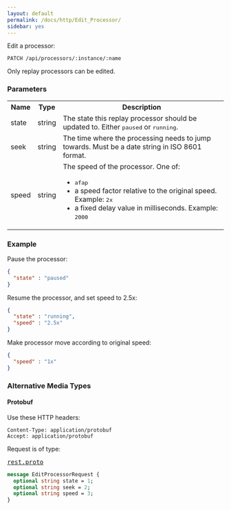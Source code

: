 ```yaml
---
layout: default
permalink: /docs/http/Edit_Processor/
sidebar: yes
---
```


Edit a processor:

    PATCH /api/processors/:instance/:name

<div class="hint">
  Only replay processors can be edited.
</div>


### Parameters

<table class="inline">
  <tr>
    <th>Name</th>
    <th>Type</th>
    <th>Description</th>
  </tr>
  <tr>
    <td class="code">state</td>
    <td class="code">string</td>
    <td>The state this replay processor should be updated to. Either <tt>paused</tt> or <tt>running</tt>.</td>
  </tr>
  <tr>
    <td class="code">seek</td>
    <td class="code">string</td>
    <td>The time where the processing needs to jump towards. Must be a date string in ISO 8601 format.</td>
  </tr>
  <tr>
    <td class="code">speed</td>
    <td class="code">string</td>
    <td>
        The speed of the processor. One of:
        <ul>
            <li><tt>afap</tt></li>
            <li>a speed factor relative to the original speed. Example: <tt>2x</tt></li>
            <li>a fixed delay value in milliseconds. Example: <tt>2000</tt></li>
        </ul>
    </td>
  </tr>
</table>

### Example

Pause the processor:

```json
{
  "state" : "paused"
}
```

Resume the processor, and set speed to 2.5x:

```json
{
  "state" : "running",
  "speed" : "2.5x"
}
```

Make processor move according to original speed:

```json
{
  "speed" : "1x"
}
```


### Alternative Media Types

#### Protobuf

Use these HTTP headers:

    Content-Type: application/protobuf
    Accept: application/protobuf
    
Request is of type:

<pre class="r header"><a href="{{ site.proto }}/rest/rest.proto">rest.proto</a></pre>
```proto
message EditProcessorRequest {
  optional string state = 1;
  optional string seek = 2;
  optional string speed = 3;
}
```
